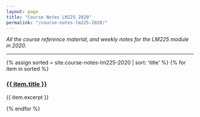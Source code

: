 ```yaml
---
layout: page
title: "Course Notes LM225 2020"
permalink: "/course-notes-lm225-2020/"
---
```



_All the course reference material, and weekly notes for the LM225 module in 2020._

----


{% assign sorted = site.course-notes-lm225-2020 | sort: 'title' %}
  {% for item in sorted %}
<h3><a href="{{ site.baseurl }}{{ item.url }}">{{ item.title }}</a></h3>
<p>{{ item.excerpt }}</p>
{% endfor %}
